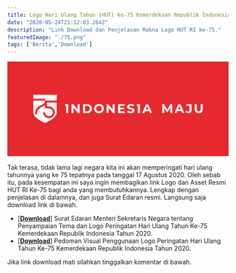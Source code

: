 ```yaml
---
title: Logo Hari Ulang Tahun (HUT) ke-75 Kemerdekaan Republik Indonesia (RI) Tahun 2020
date: "2020-05-24T21:12:03.284Z"
description: "Link Download dan Penjelasan Makna Logo HUT RI ke-75."
featuredImage: "./75.png"
tags: ['Berita','Download']
---
```


![Hello World](./75.png)

Tak terasa, tidak lama lagi negara kita ini akan memperingati hari ulang tahunnya yang ke 75 tepatnya pada tanggal 17 Agustus 2020. Oleh sebab itu, pada kesempatan ini saya ingin membagikan link Logo dan Asset Resmi HUT RI Ke-75 bagi anda yang membutuhkannya. Lengkap dengan penjelasan di dalamnya, dan juga Surat Edaran resmi. Langsung saja download link di bawah.

 - [<b><a href="https://cdn.setneg.go.id/_multimedia/document/20200116/3618B-27_Tema_dan_Logo_HUT_Ke-75_RI.pdf" target="_blank" rel="noreferrer" title="Download">Download</a></b>] Surat Edaran Menteri Sekretaris Negara tentang Penyampaian Tema dan Logo Peringatan Hari Ulang Tahun Ke-75 Kemerdekaan Republik Indonesia Tahun 2020.
 - [<b><a href="https://drive.google.com/open?id=19KI_rDwRmjoPmWa1fy_L5A5yc85r3ZQX" target="_blank" rel="noreferrer" title="Download">Download</a></b>] Pedoman Visual Penggunaan Logo Peringatan Hari Ulang Tahun Ke-75 Kemerdekaan Republik Indonesia Tahun 2020.
 
 
 
 
Jika link download mati silahkan tinggalkan komentar di bawah.